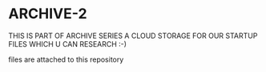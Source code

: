 # ARCHIVE-2
THIS IS PART OF ARCHIVE SERIES A CLOUD STORAGE FOR OUR STARTUP FILES WHICH U CAN RESEARCH :-)



files are attached to this repository 
